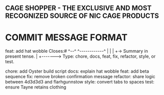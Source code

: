 ## CAGE SHOPPER - THE EXCLUSIVE AND MOST RECOGNIZED SOURCE OF NIC CAGE PRODUCTS

# COMMIT MESSAGE FORMAT

feat: add hat wobble Closes:#<issueNumber>
^--^ ^------------^
| |
| +-> Summary in present tense.
|
+-------> Type: chore, docs, feat, fix, refactor, style, or test.

chore: add Oyster build script
docs: explain hat wobble
feat: add beta sequence
fix: remove broken confirmation message
refactor: share logic between 4d3d3d3 and flarhgunnstow
style: convert tabs to spaces
test: ensure Tayne retains clothing
